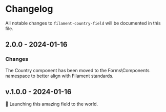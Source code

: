 # Changelog

All notable changes to `filament-country-field` will be documented in this file.

## 2.0.0 - 2024-01-16

### Changes

The Country component has been moved to the Forms\Components namespace to better align with Filament standards.

## v.1.0.0 - 2024-01-16

🚀 Launching this amazing field to the world.

